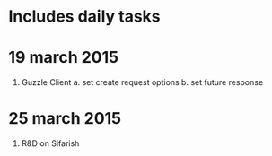 # Includes daily tasks

# 19 march 2015
1. Guzzle Client
	a. set create request options
	b. set future response

# 25 march 2015
1. R&D on Sifarish